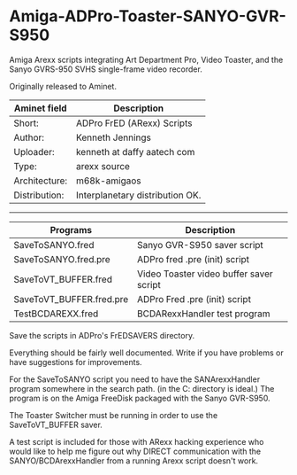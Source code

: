 # Amiga-ADPro-Toaster-SANYO-GVR-S950

Amiga Arexx scripts integrating Art Department Pro, Video Toaster, and the Sanyo GVRS-950 SVHS single-frame video recorder.

Originally released to Aminet.

Aminet field | Description
--- | ---
Short: |        ADPro FrED (ARexx) Scripts
Author:  |     Kenneth Jennings
Uploader: |    kenneth at daffy aatech com
Type:      |   arexx source
Architecture: | m68k-amigaos
Distribution: | Interplanetary distribution OK.

---

Programs | Description
--- | ---
SaveToSANYO.fred         | Sanyo GVR-S950 saver script
SaveToSANYO.fred.pre     | ADPro fred .pre (init) script
SaveToVT_BUFFER.fred     | Video Toaster video buffer saver script
SaveToVT_BUFFER.fred.pre | ADPro Fred .pre (init) script
TestBCDAREXX.fred        | BCDARexxHandler test program


Save the scripts in ADPro's FrEDSAVERS directory.  

Everything should be fairly well documented.
Write if you have problems or have 
suggestions for improvements.

For the SaveToSANYO script you need to have 
the SANArexxHandler program somewhere in the search path.  (in the C: 
directory is ideal.)  The program is on the 
Amiga FreeDisk packaged with the Sanyo GVR-S950.


The Toaster Switcher must be running in order 
to use the SaveToVT_BUFFER saver.

A test script is included for those with ARexx
hacking experience who would like to help
me figure out why DIRECT communication with
the SANYO/BCDArexxHandler from a running Arexx
script doesn't work.

